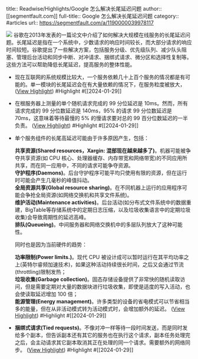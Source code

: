 title:: Readwise/Highlights/Google 怎么解决长尾延迟问题
author:: [[segmentfault.com]]
full-title:: Google 怎么解决长尾延迟问题
category:: #articles
url:: https://segmentfault.com/a/1190000039978117

![](https://static.segmentfault.com/main_site_next/8a27b2a3/touch-icon.png)
谷歌在2013年发表的一篇论文中介绍了如何解决大规模在线服务的长尾延迟问题。长尾延迟是指在一个系统中，少数请求的响应时间较长，而大部分请求的响应时间较短。谷歌提出了一些解决方案，包括服务分级、优先级队列、减少队头阻塞、管理后台活动和同步中断、对冲请求、捆绑式请求、微分区和选择性复制等。这些方法可以帮助降低长尾延迟，提高服务的整体性能。

- 现在互联网的系统规模比较大，一个服务依赖几十上百个服务的情况都是有可能的。单一模块的长尾延迟会在有大量依赖的情况下，在服务粒度被放大， ([View Highlight](https://read.readwise.io/read/01hn9zyctc14ey17xksg3mmyph)) #Highlight #[[2024-01-29]]
- 在根服务器上测量的单个随机请求完成的 99 分位延迟是 10ms。然而，所有请求完成的 99 分位数延迟是 140ms，95% 的请求 99 分位数延迟是 70ms，这意味着等待最慢的 5% 的慢请求要对总的 99 百分位数延迟的一半负责。 ([View Highlight](https://read.readwise.io/read/01hn9zzj1wscz9mw7k1qr0k5s3)) #Highlight #[[2024-01-29]]
- 单个服务组件的长尾高延迟可能由于许多原因产生，包括：
  
  **共享资源(Shared resources，Xargin: 混部现在越来越多了)**。机器可能被争夺共享资源(如 CPU 核心、处理器缓存、内存带宽和网络带宽)的不同应用所共享，而在同一应用中，不同的请求可能争夺资源。  
  **守护程序(Daemons)**。后台守护程序可能平均只使用有限的资源，但在运行时可能会产生几毫秒的峰值抖动。  
  **全局资源共享(Global resource sharing)**。在不同机器上运行的应用程序可能会争抢全局资源(如网络交换机和共享文件系统)。  
  **维护活动(Maintenance activities)**。后台活动(如分布式文件系统中的数据重建，BigTable等存储系统中的定期日志压缩，以及垃圾收集语言中的定期垃圾收集)会导致周期性的延迟高峰。  
  **排队(Queueing)**。中间服务器和网络交换机中的多层队列放大了这种可能性。
  
  同时也是因为当前硬件的趋势：
  
  **功率限制(Power limits.)**。现代 CPU 被设计成可以暂时运行在其平均功率之上(英特尔睿频加速技术)，如果这种活动持续很长时间，之后又会通过节流(throttling)限制发热；  
  **垃圾收集(Garbage collection)**。固态存储设备提供了非常快的随机读取访问，但是需要定期对大量的数据块进行垃圾收集，即使是适度的写入活动，也会使读取延迟增加 100 倍；  
  **能源管理(Energy management)**。许多类型的设备的省电模式可以节省相当多的能量，但在从非活动模式转为活动模式时，会增加额外的延迟。 ([View Highlight](https://read.readwise.io/read/01hna007x8r4h0k4g5j21asaxe)) #Highlight #[[2024-01-29]]
- **捆绑式请求(Tied requests)**。不像对冲一样等待一段时间发送，而是同时发给多个副本，但告诉副本还有其它的服务也在执行这个请求，副本任务处理完之后，会主动请求其它副本取消其正在处理的同一个请求。需要额外的网络同步。 ([View Highlight](https://read.readwise.io/read/01hna0a1cx27e5ekghe619r2yp)) #Highlight #[[2024-01-29]]